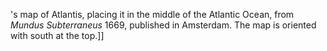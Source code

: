's map of Atlantis, placing it in the middle of the Atlantic Ocean, from _Mundus Subterraneus_ 1669, published in Amsterdam. The map is oriented with south at the top.]]
